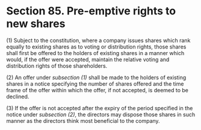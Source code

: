 # Section 85. Pre-emptive rights to new shares

\(1\) Subject to the constitution, where a company issues shares which rank equally to existing shares as to voting or distribution rights, those shares shall first be offered to the holders of existing shares in a manner which would, if the offer were accepted, maintain the relative voting and distribution rights of those shareholders.

\(2\) An offer under _subsection \(1\)_ shall be made to the holders of existing shares in a notice specifying the number of shares offered and the time frame of the offer within which the offer, if not accepted, is deemed to be declined.

\(3\) If the offer is not accepted after the expiry of the period specified in the notice under _subsection \(2\)_, the directors may dispose those shares in such manner as the directors think most beneficial to the company.

